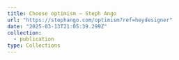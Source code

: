 ```yaml
---
title: Choose optimism — Steph Ango
url: "https://stephango.com/optimism?ref=heydesigner"
date: "2025-03-13T21:05:39.299Z"
collection:
  - publication
type: Collections
---
```

